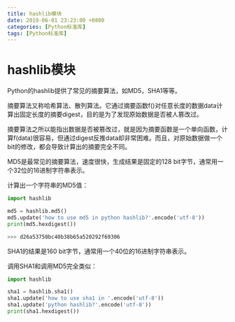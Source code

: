 ```yaml
---
title: hashlib模块
date: 2019-06-01 23:23:00 +0800
categories: [Python标准库]
tags: [Python标准库]
---
```



# hashlib模块

Python的hashlib提供了常见的摘要算法，如MD5，SHA1等等。

摘要算法又称哈希算法、散列算法。它通过摘要函数f()对任意长度的数据data计算出固定长度的摘要digest，目的是为了发现原始数据是否被人篡改过。

摘要算法之所以能指出数据是否被篡改过，就是因为摘要函数是一个单向函数，计算f(data)很容易，但通过digest反推data却非常困难。而且，对原始数据做一个bit的修改，都会导致计算出的摘要完全不同。

MD5是最常见的摘要算法，速度很快，生成结果是固定的128 bit字节，通常用一个32位的16进制字符串表示。

计算出一个字符串的MD5值：

```python
import hashlib

md5 = hashlib.md5()
md5.update('how to use md5 in python hashlib?'.encode('utf-8'))
print(md5.hexdigest())

>>> d26a53750bc40b38b65a520292f69306
```

SHA1的结果是160 bit字节，通常用一个40位的16进制字符串表示。

调用SHA1和调用MD5完全类似：

```python
import hashlib

sha1 = hashlib.sha1()
sha1.update('how to use sha1 in '.encode('utf-8'))
sha1.update('python hashlib?'.encode('utf-8'))
print(sha1.hexdigest())
```

